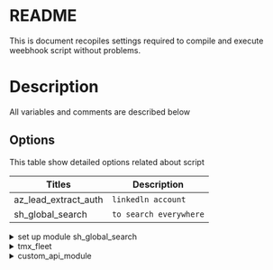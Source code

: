 # README
This is document recopiles settings required to compile and execute weebhook script without problems.

# Description
All variables and comments are described below

## Options
This table show detailed options related about script

| Titles		| Description       	   |
| ------ 		| ------ 		   |
|  az_lead_extract_auth | `linkedln account`       | 
|  sh_global_search	| `to search everywhere` |

<details><summary>set up  module sh_global_search</summary> 

```sh
https://www.youtube.com/watch?v=rbkWI9j0XN0
```

```sh
https://www.youtube.com/watch?v=fjXGrHcR1X0&list=PL-zDV7_rrd2onNkmb5weffcFiGQxWynaT
```	
</details>

<details><summary>tmx_fleet</summary>
	

 - TMX Drivers Module, Mexican Module
 - Techn.158
 - Q.4558.abc

</details>

<details><summary>custom_api_module</summary>	
	
 It brings customers from PP, into contacts module <br>
 Before install requires:
 - Go to:

 

```sh
sudo nano /etc/odoo-server.conf
```

 - then set or add(if not exists)at the end of the file the line:

```sh	
limit_time_real = 1800
```

 - That will allow a proccess be active for max: 30minutes(1800 seconds)
 - After install it, Requires go to: Settings/API Token/ and enter
 - Custom URL:
```sh	
https://api1-tmx.app.portpro.io/v1/customer/
```

 - API Token: token (kind of token is beared but bearer word is not
   required)
 - After that requires go to Settings/Technical/Automation/Scheduled
   Actions,
 - And the action:

    "Automatic GET Request : Every 1 days run get request."

 - will be created automatically by the installation process

</details>

